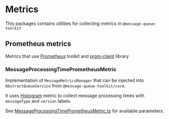 # Metrics

This packages contains utilities for collecting metrics in `@message-queue-toolkit`

## Prometheus metrics

Metrics that use [Prometheus](https://prometheus.io/) toolkit and [prom-client](https://github.com/siimon/prom-client) library

### MessageProcessingTimePrometheusMetric

Implementation of `MessageMetricsManager` that can be injected into `AbstractQueueService` from `@message-queue-toolkit/core`.

It uses [Histogram](https://prometheus.io/docs/concepts/metric_types/#histogram) metric to collect message processing times with `messageType` and `version` labels.

See [MessageProcessingTimePrometheusMetric.ts](lib/prometheus/MessageProcessingTimePrometheusMetric.ts) for available parameters.
